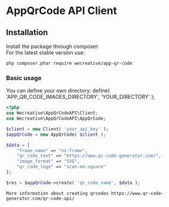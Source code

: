 # AppQrCode API Client

## Installation

Install the package through composer.  
For the latest stable version use:

```
php composer.phar require wecreative/app-qr-code
```

### Basic usage

You can define your own directory: define( 'APP_QR_CODE_IMAGES_DIRECTORY', 'YOUR_DIRECTORY' );

```php
<?php
use Wecreative\AppQrCodeAPI\Client;
use Wecreative\AppQrCodeAPI\AppQrCode;

$client = new Client( 'your_api_key' );
$appQrCode = new AppQrCode( $client );

$data = [
    "frame_name" => "no-frame",
    "qr_code_text" => "https://www.qr-code-generator.com/",
    "image_format" => "SVG",
    "qr_code_logo" => "scan-me-square"
];

$res = $appQrCode->create( 'qr_code_name', $data );
```

````
More information about creating qrcodes https://www.qr-code-generator.com/qr-code-api/
````